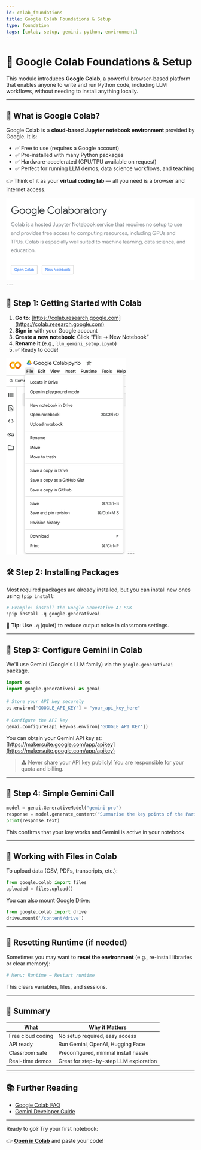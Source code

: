 ```yaml
---
id: colab_foundations
title: Google Colab Foundations & Setup
type: foundation
tags: [colab, setup, gemini, python, environment]
---
```


# 🚀 Google Colab Foundations & Setup

This module introduces **Google Colab**, a powerful browser-based platform that enables anyone to write and run Python code, including LLM workflows, without needing to install anything locally.

---

## 🧠 What is Google Colab?

Google Colab is a **cloud-based Jupyter notebook environment** provided by Google. It is:

- ✅ Free to use (requires a Google account)
- ✅ Pre-installed with many Python packages
- ✅ Hardware-accelerated (GPU/TPU available on request)
- ✅ Perfect for running LLM demos, data science workflows, and teaching

👉 Think of it as your **virtual coding lab** — all you need is a browser and internet access.


<img src="../../shared_assets/visuals/images/google_colab.png" alt="Google COlab"/>
---

## 🔧 Step 1: Getting Started with Colab

1. **Go to**: [https://colab.research.google.com](https://colab.research.google.com)
2. **Sign in** with your Google account
3. **Create a new notebook**: Click “File → New Notebook”
4. **Rename it** (e.g., `llm_gemini_setup.ipynb`)
5. ✅ Ready to code!

<img src="../../shared_assets/visuals/images/googlecolab_new.png" alt="Google COlab"/>
---

## 🛠️ Step 2: Installing Packages

Most required packages are already installed, but you can install new ones using `!pip install`:

```python
# Example: install the Google Generative AI SDK
!pip install -q google-generativeai
```

📎 **Tip**: Use `-q` (quiet) to reduce output noise in classroom settings.

---

## 🔑 Step 3: Configure Gemini in Colab

We'll use Gemini (Google's LLM family) via the `google-generativeai` package.

```python
import os
import google.generativeai as genai

# Store your API key securely
os.environ['GOOGLE_API_KEY'] = "your_api_key_here"

# Configure the API key
genai.configure(api_key=os.environ['GOOGLE_API_KEY'])
```

You can obtain your Gemini API key at: [https://makersuite.google.com/app/apikey](https://makersuite.google.com/app/apikey) 

> ⚠️ Never share your API key publicly! You are responsible for your quota and billing.

---

## 🧪 Step 4: Simple Gemini Call

```python
model = genai.GenerativeModel("gemini-pro")
response = model.generate_content("Summarise the key points of the Paris Agreement in 3 bullet points.")
print(response.text)
```

This confirms that your key works and Gemini is active in your notebook.

---

## 📁 Working with Files in Colab

To upload data (CSV, PDFs, transcripts, etc.):

```python
from google.colab import files
uploaded = files.upload()
```

You can also mount Google Drive:

```python
from google.colab import drive
drive.mount('/content/drive')
```

---

## 🧼 Resetting Runtime (if needed)

Sometimes you may want to **reset the environment** (e.g., re-install libraries or clear memory):

```bash
# Menu: Runtime → Restart runtime
```

This clears variables, files, and sessions.

---

## 📌 Summary

| What                | Why it Matters                          |
|---------------------|------------------------------------------|
| Free cloud coding   | No setup required, easy access          |
| API ready           | Run Gemini, OpenAI, Hugging Face        |
| Classroom safe      | Preconfigured, minimal install hassle   |
| Real-time demos     | Great for step-by-step LLM exploration  |

---

## 📚 Further Reading

- [Google Colab FAQ](https://research.google.com/colaboratory/faq.html)
- [Gemini Developer Guide](https://ai.google.dev/)

---

Ready to go? Try your first notebook:  

👉 **[Open in Colab](https://colab.research.google.com/)** and paste your code!
